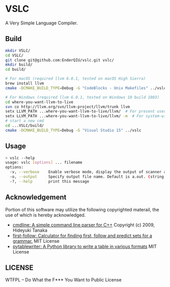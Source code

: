 # VSLC
A Very Simple Language Compiler.

## Build
```bash
mkdir VSLC/
cd VSLC/
git clone git@github.com:EnderQIU/vslc.git vslc/
mkdir build/
cd build/

# For macOS (required llvm 6.0.1, tested on macOS High Sierra)
brew install llvm
cmake -DCMAKE_BUILD_TYPE=Debug -G "CodeBlocks - Unix Makefiles" ../vslc

# For Windows (required llvm 6.0.1, tested on Windows 10 build 1803)
cd where-you-want-llvm-to-live
svn co http://llvm.org/svn/llvm-project/llvm/trunk llvm
setx LLVM_PATH ...where-you-want-llvm-to-live/llvm/  # For present user
setx LLVM_PATH ...where-you-want-llvm-to-live/llvm/ -m  # For system-wide
# start a new cmd
cd ...VSLC/build/
cmake -DCMAKE_BUILD_TYPE=Debug -G "Visual Studio 15" ../vslc
```

## Usage
```bash
> vslc --help
usage: vslc [options] ... filename
options:
  -v, --verbose    Enable verbose mode, display the output of scanner and parser.
  -o, --output     Specify output file name. Default is a.out. (string [=a.out])
  -?, --help       print this message
```

## Acknowledgement
Portion of this software may utilize the following copyrighted materail, the use of which is hereby acknowledged.

- [cmdline: A simple command line parser for C++](https://github.com/tanakh/cmdline) Copyright (c) 2009, Hideyuki Tanaka
- [first-follow: Calculator for finding first, follow and predict sets for a grammar.](https://github.com/MikeDevice/first-follow) MIT License 
- [pytablewriter: A Python library to write a table in various formats](https://pytablewriter.rtfd.io/) MIT License

## LICENSE
WTFPL – Do What the F*** You Want to Public License
